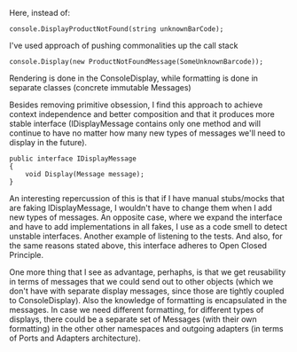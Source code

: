Here, instead of:
	
	console.DisplayProductNotFound(string unknownBarCode);
	
I've used approach of pushing commonalities up the call stack

	console.Display(new ProductNotFoundMessage(SomeUnknownBarcode));

Rendering is done in the ConsoleDisplay, while formatting is done in separate classes (concrete immutable Messages)

Besides removing primitive obsession, I find this approach to achieve context independence and better composition and that it produces more stable interface (IDisplayMessage contains only one method and will continue to have no matter how many new types of messages we'll need to display in the future).

	public interface IDisplayMessage
	{
		void Display(Message message);
	}

An interesting repercussion of this is that if I have manual stubs/mocks that are faking IDisplayMessage, I wouldn't have to change them when I add new types of messages. An opposite case, where we expand the interface and have to add implementations in all fakes, I use as a code smell to detect unstable interfaces. Another example of listening to the tests.
And also, for the same reasons stated above, this interface adheres to Open Closed Principle.

One more thing that I see as advantage, perhaphs, is that we get reusability in terms of messages that we could send out to other objects (which we don't have with separate display messages, since those are tightly coupled to ConsoleDisplay).
Also the knowledge of formatting is encapsulated in the messages. In case we need different formatting, for different types of displays, there could be a separate set of Messages (with their own formatting) in the other other namespaces and outgoing adapters (in terms of Ports and Adapters architecture).
